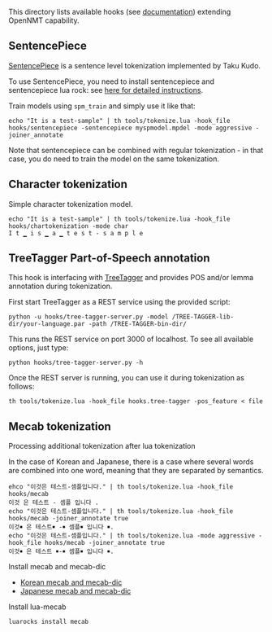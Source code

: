This directory lists available hooks (see [documentation](http://opennmt.net/OpenNMT/misc/)) extending OpenNMT capability.

## SentencePiece

[SentencePiece](https://github.com/google/sentencepiece) is a sentence level tokenization implemented by Taku Kudo.

To use SentencePiece, you need to install sentencepiece and sentencepiece lua rock: see [here for detailed instructions](https://github.com/OpenNMT/lua-sentencepiece/blob/master/README.md).

Train models using `spm_train` and simply use it like that:

```
echo "It is a test-sample" | th tools/tokenize.lua -hook_file hooks/sentencepiece -sentencepiece myspmodel.mpdel -mode aggressive -joiner_annotate
```

Note that sentencepiece can be combined with regular tokenization - in that case, you do need to train the model on the same tokenization.

## Character tokenization

Simple character tokenization model.

```
echo "It is a test-sample" | th tools/tokenize.lua -hook_file hooks/chartokenization -mode char
I t ▁ i s ▁ a ▁ t e s t - s a m p l e
```

## TreeTagger Part-of-Speech annotation

This hook is interfacing with [TreeTagger](http://www.cis.uni-muenchen.de/~schmid/tools/TreeTagger/) and provides POS and/or lemma annotation during tokenization.

First start TreeTagger as a REST service using the provided script:

```
python -u hooks/tree-tagger-server.py -model /TREE-TAGGER-lib-dir/your-language.par -path /TREE-TAGGER-bin-dir/
```

This runs the REST service on port 3000 of localhost.
To see all available options, just type:
```
python hooks/tree-tagger-server.py -h
```

Once the REST server is running, you can use it during tokenization as follows:

```
th tools/tokenize.lua -hook_file hooks.tree-tagger -pos_feature < file
``` 

## Mecab tokenization

Processing additional tokenization after lua tokenization

In the case of Korean and Japanese, there is a case where several words are combined into one word, meaning that they are separated by semantics.

```
ehco "이것은 테스트-셈플입니다." | th tools/tokenize.lua -hook_file hooks/mecab
이것 은 테스트 - 셈플 입니다 .
echo "이것은 테스트-셈플입니다." | th tools/tokenize.lua -hook_file hooks/mecab -joiner_annotate true
이것￭ 은 테스트￭ -￭ 셈플￭ 입니다 ￭.
echo "이것은 테스트-셈플입니다." | th tools/tokenize.lua -mode aggressive -hook_file hooks/mecab -joiner_annotate true
이것￭ 은 테스트 ￭-￭ 셈플￭ 입니다 ￭.
```

Install mecab and mecab-dic
* [Korean mecab and mecab-dic](https://bitbucket.org/eunjeon/mecab-ko)
* [Japanese mecab and mecab-dic](http://taku910.github.io/mecab/)

Install lua-mecab
```
luarocks install mecab
``` 